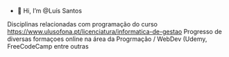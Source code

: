 - 👋 Hi, I’m @Luís Santos


Disciplinas relacionadas com programação do curso https://www.ulusofona.pt/licenciatura/informatica-de-gestao
Progresso de diversas formaçoes online na área da Progrmação / WebDev (Udemy, FreeCodeCamp entre outras 
